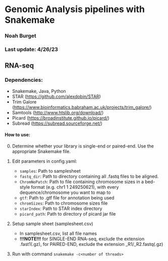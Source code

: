 # Genomic Analysis pipelines with Snakemake
### Noah Burget
### Last update: 4/26/23

## RNA-seq
### Dependencies:
* Snakemake, Java, Python
* STAR (https://github.com/alexdobin/STAR)
* Trim Galore (https://www.bioinformatics.babraham.ac.uk/projects/trim_galore/)
* Samtools (http://www.htslib.org/download/)
* Picard (https://broadinstitute.github.io/picard/)
* Subread (https://subread.sourceforge.net/)

#### How to use:
0. Determine whether your library is single-end or paired-end. Use the appropriate Snakemake file.

1. Edit parameters in config.yaml: 
    * `samples`: Path to samplesheet
    * `fastq_dir`: Path to directory containing all .fastq files to be aligned.
    * `ChromNoPatch`: Path to file containing chromosome sizes in a bed-style format (e.g. chr1 1 249250621), with every dequence/chromosome you want to map to
    * `gtf`: Path to .gtf file for annotation being used
    * `chromSizes`: Path to chromosome sizes file
    * `starIndex`: Path to STAR index directory
    * `picard_path`: Path to directory of picard jar file
  
2. Setup sample sheet (samplesheet.csv)
    * In samplesheet.csv, list all file names
    * **!!!NOTE!!!** for SINGLE-END RNA-seq, exclude the extension .fast1(.gz), for PAIRED-END, exclude the extension _R1/_R2.fastq(.gz) 

3. Run with command `snakemake -c<number of threads>`



